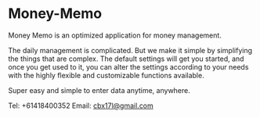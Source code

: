 # Money-Memo

Money Memo is an optimized application for money management.

The daily management is complicated. But we make it simple by simplifying the things that are complex. The default settings will get you started, and once you get used to it, you can alter the settings according to your needs with the highly flexible and customizable functions available.

Super easy and simple to enter data anytime, anywhere.

Tel: +61418400352
Email: cbx17l@gmail.com
